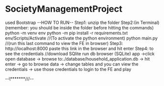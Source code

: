 # SocietyManagementProject
used Bootstrap
--HOW TO RUN--
Step1:
  unzip the folder
Step2:(in Terminal)(remember: you should be inside the folder before hitting the commands)
  python -m venv env
  python -m pip install -r requirements.txt 
  env/Scripts/Activate     //(To activate the python environment)
  python main.py   //(run this last command to view the FE in browser)
Step3: 
  http://localhost:8000
  paste this link in the browser and hit enter
Step4:
  to see the credentials //download SQlite
  run db browser (SQLite) app
  ->click open database
  -> browse to:./database/household_application.db 
  -> hit enter
  -> go to browse data
  -> change tables and you can view the credentials
  -> use those credentials to login to the FE and play

--\\\*******///--
